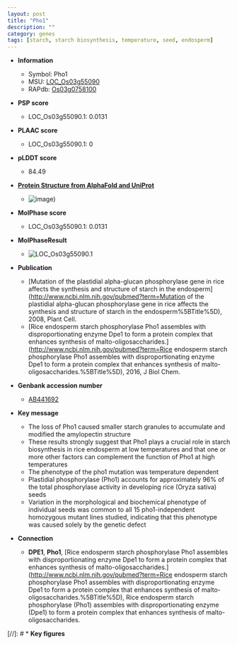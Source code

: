```yaml
---
layout: post
title: "Pho1"
description: ""
category: genes
tags: [starch, starch biosynthesis, temperature, seed, endosperm]
---
```


* **Information**  
    + Symbol: Pho1  
    + MSU: [LOC_Os03g55090](http://rice.plantbiology.msu.edu/cgi-bin/ORF_infopage.cgi?orf=LOC_Os03g55090)  
    + RAPdb: [Os03g0758100](http://rapdb.dna.affrc.go.jp/viewer/gbrowse_details/irgsp1?name=Os03g0758100)  

* **PSP score**  
    + LOC_Os03g55090.1: 0.0131 

* **PLAAC score**  
    + LOC_Os03g55090.1: 0 

* **pLDDT score**
    + 84.49

* **[Protein Structure from AlphaFold and UniProt](https://www.uniprot.org/uniprotkb/Q10CK4/entry#structure)**
    + ![image](https://ricepsp.github.io/images/Q1/AF-Q10CK4-F1.png))

* **MolPhase score**
    + LOC_Os03g55090.1: 0.0131

* **MolPhaseResult**
    + ![LOC_Os03g55090.1](https://ricepsp.github.io/pictures/LOC_Os03g/LOC_Os03g55090.1.png)

* **Publication**  
    + [Mutation of the plastidial alpha-glucan phosphorylase gene in rice affects the synthesis and structure of starch in the endosperm](http://www.ncbi.nlm.nih.gov/pubmed?term=Mutation of the plastidial alpha-glucan phosphorylase gene in rice affects the synthesis and structure of starch in the endosperm%5BTitle%5D), 2008, Plant Cell.
    + [Rice endosperm starch phosphorylase Pho1 assembles with disproportionating enzyme Dpe1 to form a protein complex that enhances synthesis of malto-oligosaccharides.](http://www.ncbi.nlm.nih.gov/pubmed?term=Rice endosperm starch phosphorylase Pho1 assembles with disproportionating enzyme Dpe1 to form a protein complex that enhances synthesis of malto-oligosaccharides.%5BTitle%5D), 2016, J Biol Chem.

* **Genbank accession number**  
    + [AB441692](http://www.ncbi.nlm.nih.gov/nuccore/AB441692)

* **Key message**  
    + The loss of Pho1 caused smaller starch granules to accumulate and modified the amylopectin structure
    + These results strongly suggest that Pho1 plays a crucial role in starch biosynthesis in rice endosperm at low temperatures and that one or more other factors can complement the function of Pho1 at high temperatures
    + The phenotype of the pho1 mutation was temperature dependent
    + Plastidial phosphorylase (Pho1) accounts for approximately 96% of the total phosphorylase activity in developing rice (Oryza sativa) seeds
    + Variation in the morphological and biochemical phenotype of individual seeds was common to all 15 pho1-independent homozygous mutant lines studied, indicating that this phenotype was caused solely by the genetic defect

* **Connection**  
    + __DPE1__, __Pho1__, [Rice endosperm starch phosphorylase Pho1 assembles with disproportionating enzyme Dpe1 to form a protein complex that enhances synthesis of malto-oligosaccharides.](http://www.ncbi.nlm.nih.gov/pubmed?term=Rice endosperm starch phosphorylase Pho1 assembles with disproportionating enzyme Dpe1 to form a protein complex that enhances synthesis of malto-oligosaccharides.%5BTitle%5D), Rice endosperm starch phosphorylase (Pho1) assembles with disproportionating enzyme (Dpe1) to form a protein complex that enhances synthesis of malto-oligosaccharides.

[//]: # * **Key figures**  


